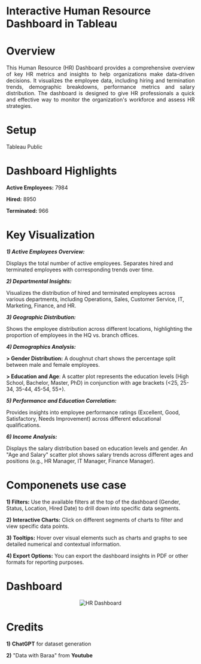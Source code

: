 # Interactive Human Resource Dashboard in Tableau

# Overview

<div align="justify">
This Human Resource (HR) Dashboard provides a comprehensive overview of key HR metrics and insights to help organizations make data-driven decisions. It visualizes the employee data, including hiring and termination trends, demographic breakdowns, performance metrics and salary distribution. The dashboard is designed to give HR professionals a quick and effective way to monitor the organization's workforce and assess HR strategies.
</div>

# Setup

Tableau Public

# Dashboard Highlights

**Active Employees:** 7984

**Hired:** 8950

**Terminated:** 966 

# Key Visualization

_**1) Active Employees Overview:**_

Displays the total number of active employees.
Separates hired and terminated employees with corresponding trends over time.

_**2) Departmental Insights:**_

Visualizes the distribution of hired and terminated employees across various departments, including Operations, Sales, Customer Service, IT, Marketing, Finance, and HR.

_**3) Geographic Distribution:**_

Shows the employee distribution across different locations, highlighting the proportion of employees in the HQ vs. branch offices.

_**4) Demographics Analysis:**_

**> Gender Distribution:** A doughnut chart shows the percentage split between male and female employees.

**> Education and Age**: A scatter plot represents the education levels (High School, Bachelor, Master, PhD) in conjunction with age brackets (<25, 25-34, 35-44, 45-54, 55+).

_**5) Performance and Education Correlation:**_

Provides insights into employee performance ratings (Excellent, Good, Satisfactory, Needs Improvement) across different educational qualifications.

_**6) Income Analysis:**_

Displays the salary distribution based on education levels and gender.
An "Age and Salary" scatter plot shows salary trends across different ages and positions (e.g., HR Manager, IT Manager, Finance Manager).

# Componenets use case

**1) Filters:** Use the available filters at the top of the dashboard (Gender, Status, Location, Hired Date) to drill down into specific data segments.

**2) Interactive Charts:** Click on different segments of charts to filter and view specific data points.

**3) Tooltips:** Hover over visual elements such as charts and graphs to see detailed numerical and contextual information.

**4) Export Options:** You can export the dashboard insights in PDF or other formats for reporting purposes.

# Dashboard

<p align="center">
    <img src="https://github.com/user-attachments/assets/c614edde-6938-4b43-a967-be18970baf33" alt="HR Dashboard"/>
</p>

# Credits

**1)** **ChatGPT** for dataset generation
   
**2)** "Data with Baraa" from **Youtube**
